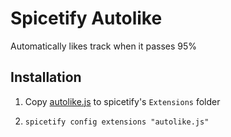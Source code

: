 # Spicetify Autolike

Automatically likes track when it passes 95%

## Installation

1. Copy [autolike.js](./autolike.js) to spicetify's `Extensions` folder

1. `spicetify config extensions "autolike.js"`
